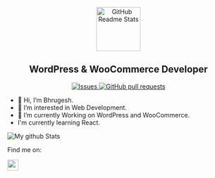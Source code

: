 <p align="center">
 <img width="100px" src="https://s.w.org/style/images/about/WordPress-logotype-wmark.png" align="center" alt="GitHub Readme Stats" />
 <h2 align="center">WordPress & WooCommerce Developer</h2>
</p>

<p align="center">
  <!-- <a href="https://codecov.io/gh/bhrugesh96/github-readme-stats">
    <img src="https://codecov.io/gh/bhrugesh96/github-readme-stats/branch/master/graph/badge.svg" />
  </a> -->
  <a href="https://github.com/bhrugesh96/github-readme-stats/issues">
    <img alt="Issues" src="https://img.shields.io/github/issues/bhrugesh96/github-readme-stats?color=0088ff" />
  </a>
  <a href="https://github.com/bhrugesh96/github-readme-stats/pulls">
    <img alt="GitHub pull requests" src="https://img.shields.io/github/issues-pr/bhrugesh96/github-readme-stats?color=0088ff" />
  </a>
  <br />
</p>

- 👋 Hi, I’m Bhrugesh.
- 👀 I’m interested in Web Development.
- 🌱 I’m currently Working on WordPress and WooCommerce.
- I'm currently learning React.

![My github Stats](https://github-readme-stats.vercel.app/api?username=bhrugesh96&include_all_commits=true&show_icons=true&theme=flag-india&layout=compact)
<!---
bhrugesh96/bhrugesh96 is a ✨ special ✨ repository because its `README.md` (this file) appears on your GitHub profile.
You can click the Preview link to take a look at your changes.
--->

<p>Find me on:</p>
<a href="https://www.linkedin.com/in/bhrugesh-bavishi/"><img src="https://img.shields.io/badge/linkedin-%230077B5.svg?&style=for-the-badge&logo=linkedin&logoColor=white" height=25></a>
